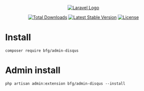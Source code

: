 <p align="center"><a href="https://laravel.com" target="_blank">
<img src="https://wood.veskod.com/images/logo.png" alt="Laravel Logo">
</a></p>

<p align="center">
<a href="https://packagist.org/packages/bfg/admin-disqus"><img src="https://img.shields.io/packagist/dt/bfg/admin-disqus" alt="Total Downloads"></a>
<a href="https://packagist.org/packages/bfg/admin-disqus"><img src="https://img.shields.io/packagist/v/bfg/admin-disqus" alt="Latest Stable Version"></a>
<a href="https://packagist.org/packages/bfg/admin-disqus"><img src="https://img.shields.io/packagist/l/bfg/admin-disqus" alt="License"></a>
</p>

# Install
```
composer require bfg/admin-disqus
```
# Admin install
```
php artisan admin:extension bfg/admin-disqus --install
```

